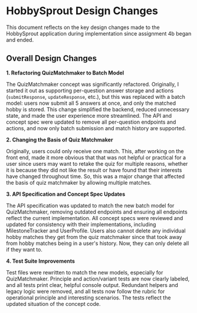 # HobbySprout Design Changes

This document reflects on the key design changes made to the HobbySprout application during implementation since assignment 4b began and ended.

## Overall Design Changes

**1. Refactoring QuizMatchmaker to Batch Model**

The QuizMatchmaker concept was significantly refactored. Originally, I started it out as supporting per-question answer storage and actions (`submitResponse`, `updateResponse`, etc.), but this was replaced with a batch model: users now submit all 5 answers at once, and only the matched hobby is stored. This change simplified the backend, reduced unnecessary state, and made the user experience more streamlined. The API and concept spec were updated to remove all per-question endpoints and actions, and now only batch submission and match history are supported.

**2. Changing the Basis of Quiz Matchmaker**

Originally, users could only receive one match. This, after working on the front end, made it more obvious that that was not helpful or practical for a user since users may want to retake the quiz for multiple reasons, whether it is because they did not like the result or have found that their interests have changed throughout time. So, this was a major change that affected the basis of quiz matchmaker by allowing multiple matches. 

**3. API Specification and Concept Spec Updates**

The API specification was updated to match the new batch model for QuizMatchmaker, removing outdated endpoints and ensuring all endpoints reflect the current implementation. All concept specs were reviewed and updated for consistency with their implementations, including MilestoneTracker and UserProfile. Users also cannot delete any individual hobby matches they get from the quiz matchmaker since that took away from hobby matches being in a user's history. Now, they can only delete all if they want to. 

**4. Test Suite Improvements**

Test files were rewritten to match the new models, especially for QuizMatchmaker. Principle and action/variant tests are now clearly labeled, and all tests print clear, helpful console output. Redundant helpers and legacy logic were removed, and all tests now follow the rubric for operational principle and interesting scenarios. The tests reflect the updated situation of the concept code.
